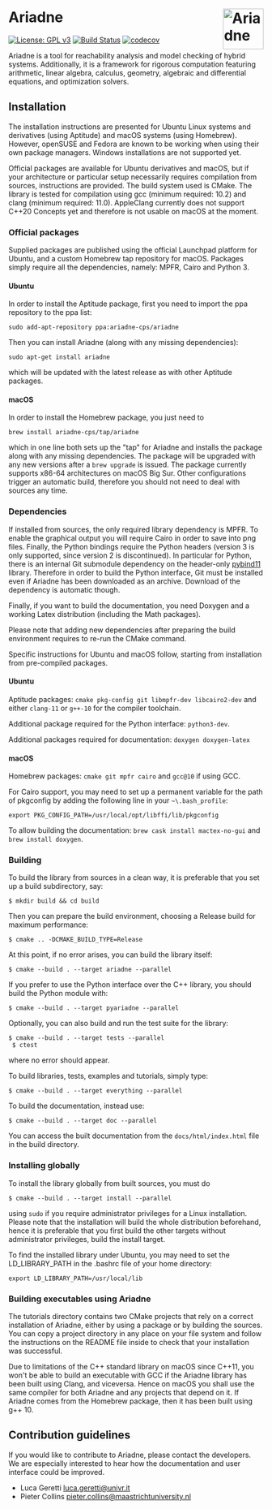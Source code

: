 

# Ariadne <img align="right" src="http://www.ariadne-cps.org/img/ariadne-transparent.png" alt="Ariadne" width="80"/> 

[![License: GPL v3](https://img.shields.io/badge/License-GPL%20v3-blue.svg)](https://www.gnu.org/licenses/gpl-3.0) [![Build Status](https://github.com/ariadne-cps/ariadne/workflows/Continuous%20Integration/badge.svg)](https://github.com/ariadne-cps/ariadne/actions) [![codecov](https://codecov.io/gh/ariadne-cps/ariadne/branch/master/graph/badge.svg)](https://codecov.io/gh/ariadne-cps/ariadne)

Ariadne is a tool for reachability analysis and model checking of hybrid systems. Additionally, it is a framework for rigorous computation featuring arithmetic, linear algebra, calculus, geometry, algebraic and differential equations, and optimization solvers.

## Installation ##

The installation instructions are presented for Ubuntu Linux systems and derivatives (using Aptitude) and macOS systems (using Homebrew). However, openSUSE and Fedora are known to be working when using their own package managers. Windows installations are not supported yet.

Official packages are available for Ubuntu derivatives and macOS, but if your architecture or particular setup necessarily requires compilation from sources, instructions are provided. The build system used is CMake. The library is tested for compilation using gcc (minimum required: 10.2) and clang (minimum required: 11.0). AppleClang currently does not support C++20 Concepts yet and therefore is not usable on macOS at the moment.

### Official packages

Supplied packages are published using the official Launchpad platform for Ubuntu, and a custom Homebrew tap repository for macOS. Packages simply require all the dependencies, namely: MPFR, Cairo and Python 3.

#### Ubuntu

In order to install the Aptitude package, first you need to import the ppa repository to the ppa list:

```
sudo add-apt-repository ppa:ariadne-cps/ariadne
```

Then you can install Ariadne (along with any missing dependencies):

```
sudo apt-get install ariadne
```

which will be updated with the latest release as with other Aptitude packages.

#### macOS

In order to install the Homebrew package, you just need to

```
brew install ariadne-cps/tap/ariadne
```

which in one line both sets up the "tap" for Ariadne and installs the package along with any missing dependencies. The package will be upgraded with any new versions after a `brew upgrade` is issued. The package currently supports x86-64 architectures on macOS Big Sur. Other configurations trigger an automatic build, therefore you should not need to deal with sources any time.

### Dependencies

If installed from sources, the only required library dependency is MPFR. To enable the graphical output you will require Cairo in order to save into png files. Finally, the Python bindings require the Python headers (version 3 is only supported, since version 2 is discontinued). In particular for Python, there is an internal Git submodule dependency on the header-only [pybind11](https://github.com/pybind/pybind11) library. Therefore in order to build the Python interface, Git must be installed even if Ariadne has been downloaded as an archive. Download of the dependency is automatic though.

Finally, if you want to build the documentation, you need Doxygen and a working Latex distribution (including the Math packages).

Please note that adding new dependencies after preparing the build environment requires to re-run the CMake command.

Specific instructions for Ubuntu and macOS follow, starting from installation from pre-compiled packages.

#### Ubuntu

Aptitude packages: `cmake pkg-config git libmpfr-dev libcairo2-dev` and either `clang-11` or `g++-10` for the compiler toolchain.

Additional package required for the Python interface: `python3-dev`.

Additional packages required for documentation: `doxygen doxygen-latex` 

#### macOS

Homebrew packages: `cmake git mpfr cairo` and `gcc@10` if using GCC.

For Cairo support, you may need to set up a permanent variable for the path of pkgconfig by adding the following line in your `~\.bash_profile`:

```
export PKG_CONFIG_PATH=/usr/local/opt/libffi/lib/pkgconfig
```

To allow building the documentation: `brew cask install mactex-no-gui` and `brew install doxygen`.

### Building

To build the library from sources in a clean way, it is preferable that you set up a build subdirectory, say:

```
$ mkdir build && cd build
```

Then you can prepare the build environment, choosing a Release build for maximum performance:

```
$ cmake .. -DCMAKE_BUILD_TYPE=Release
```

At this point, if no error arises, you can build the library itself:

```
$ cmake --build . --target ariadne --parallel
```

If you prefer to use the Python interface over the C++ library, you should build the Python module with:

```
$ cmake --build . --target pyariadne --parallel
```

Optionally, you can also build and run the test suite for the library:

```
$ cmake --build . --target tests --parallel
 $ ctest
```

where no error should appear.

To build libraries, tests, examples and tutorials, simply type:

```
$ cmake --build . --target everything --parallel
```

To build the documentation, instead use:

```
$ cmake --build . --target doc --parallel
```

You can access the built documentation from the `docs/html/index.html` file in the build directory.


### Installing globally

To install the library globally from built sources, you must do

```
$ cmake --build . --target install --parallel
```

using `sudo` if you require administrator privileges for a Linux installation. Please note that the installation will build the whole distribution beforehand, hence it is preferable that you first build the other targets without administrator privileges, build the install target.

To find the installed library under Ubuntu, you may need to set the LD\_LIBRARY\_PATH in the .bashrc file of your home directory:

```
export LD_LIBRARY_PATH=/usr/local/lib
```

### Building executables using Ariadne

The tutorials directory contains two CMake projects that rely on a correct installation of Ariadne, either by using a package or by building the sources. You can copy a project directory in any place on your file system and follow the instructions on the README file inside to check that your installation was successful.

Due to limitations of the C++ standard library on macOS since C++11, you won't be able to build an executable with GCC if the Ariadne library has been built using Clang, and viceversa. Hence on macOS you shall use the same compiler for both Ariadne and any projects that depend on it. If Ariadne comes from the Homebrew package, then it has been built using g++ 10.

## Contribution guidelines ##

If you would like to contribute to Ariadne, please contact the developers. We are especially interested to hear how the documentation and user interface could be improved.

* Luca Geretti <luca.geretti@univr.it>
* Pieter Collins <pieter.collins@maastrichtuniversity.nl>
